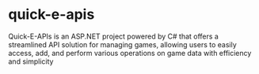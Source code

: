 # quick-e-apis
Quick-E-APIs is an ASP.NET project powered by C# that offers a streamlined API solution for managing games, allowing users to easily access, add, and perform various operations on game data with efficiency and simplicity
